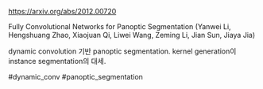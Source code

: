 https://arxiv.org/abs/2012.00720

Fully Convolutional Networks for Panoptic Segmentation (Yanwei Li, Hengshuang Zhao, Xiaojuan Qi, Liwei Wang, Zeming Li, Jian Sun, Jiaya Jia)

dynamic convolution 기반 panoptic segmentation. kernel generation이 instance segmentation의 대세.

#dynamic_conv #panoptic_segmentation 